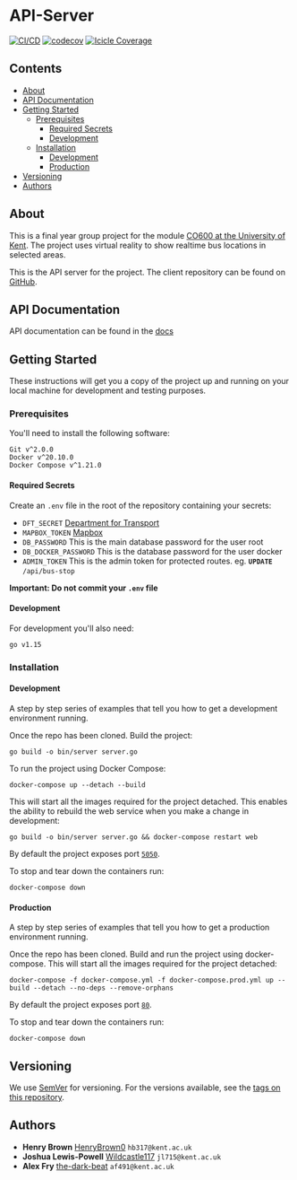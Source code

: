 # API-Server

[![CI/CD](https://github.com/University-of-Kent-VR-Transport/api-server/actions/workflows/continuous-integration-and-delivery.yml/badge.svg?branch=master)](https://github.com/University-of-Kent-VR-Transport/api-server/actions/workflows/continuous-integration-and-delivery.yml)
[![codecov](https://codecov.io/gh/University-of-Kent-VR-Transport/api-server/branch/master/graph/badge.svg?token=PL3PK3N5RC)](https://codecov.io/gh/University-of-Kent-VR-Transport/api-server)
[![Icicle Coverage](https://codecov.io/gh/University-of-Kent-VR-Transport/api-server/branch/master/graphs/icicle.svg?token=PL3PK3N5RC)](https://app.codecov.io/gh/University-of-Kent-VR-Transport/api-server/branch/master)

## Contents

- [About](#About)
- [API Documentation](#API-Documentation)
- [Getting Started](#Getting-Started)
	- [Prerequisites](#Prerequisites)
		- [Required Secrets](#Required-Secrets)
		- [Development](#Development)
	- [Installation](#Installation)
		- [Development](#Development)
		- [Production](#Production)
- [Versioning](#Versioning)
- [Authors](#Authors)

## About

This is a final year group project for the module
[CO600 at the University of Kent](https://www.kent.ac.uk/courses/modules/module/CO600).
The project uses virtual reality to show realtime bus locations in selected
areas.

This is the API server for the project. The client repository can be found on
[GitHub](https://github.com/University-of-Kent-VR-Transport/vr-client).

## API Documentation

API documentation can be found in the [docs](./docs)

## Getting Started

These instructions will get you a copy of the project up and running on your
local machine for development and testing purposes.

### Prerequisites

You'll need to install the following software:

```
Git v^2.0.0
Docker v^20.10.0
Docker Compose v^1.21.0
```

#### Required Secrets

Create an `.env` file in the root of the repository containing your secrets:
- `DFT_SECRET` [Department for Transport](https://data.bus-data.dft.gov.uk/account/settings/)
- `MAPBOX_TOKEN` [Mapbox](https://account.mapbox.com/access-tokens)
- `DB_PASSWORD` This is the main database password for the user root
- `DB_DOCKER_PASSWORD` This is the database password for the user docker
- `ADMIN_TOKEN` This is the admin token for protected routes.
eg. **`UPDATE`** `/api/bus-stop`

**Important: Do not commit your `.env` file**

#### Development

For development you'll also need:
```
go v1.15
```

### Installation

#### Development

A step by step series of examples that tell you how to get a development
environment running.

Once the repo has been cloned. Build the project:
```
go build -o bin/server server.go
```

To run the project using Docker Compose:

```
docker-compose up --detach --build
```

This will start all the images required for the project detached. This enables
the ability to rebuild the web service when you make a change in development:

```
go build -o bin/server server.go && docker-compose restart web
```

By default the project exposes port [`5050`](http://localhost:5050/).

To stop and tear down the containers run:

```
docker-compose down
```

#### Production

A step by step series of examples that tell you how to get a production
environment running.

Once the repo has been cloned. Build and run the project using docker-compose.
This will start all the images required for the project detached:

```
docker-compose -f docker-compose.yml -f docker-compose.prod.yml up --build --detach --no-deps --remove-orphans
```

By default the project exposes port [`80`](http://localhost:80/).

To stop and tear down the containers run:

```
docker-compose down
```

## Versioning

We use [SemVer](https://semver.org/) for versioning. For the versions available,
see the
[tags on this repository](https://github.com/University-of-Kent-VR-Transport/vr-client/tags).

## Authors

- **Henry Brown** [HenryBrown0](https://github.com/HenryBrown0) `hb317@kent.ac.uk`
- **Joshua Lewis-Powell** [Wildcastle117](https://github.com/Wildcastle117) `jl715@kent.ac.uk`
- **Alex Fry** [the-dark-beat](https://github.com/the-dark-beat) `af491@kent.ac.uk`
